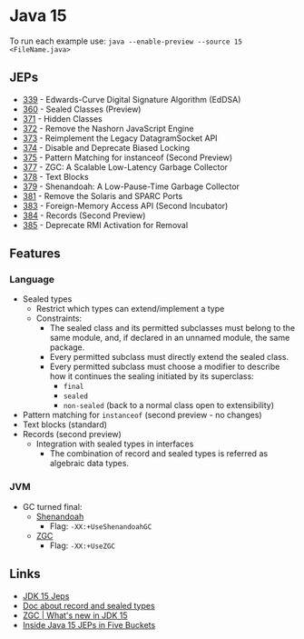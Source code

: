 # Java 15

To run each example use: `java --enable-preview --source 15 <FileName.java>`

## JEPs

* [339](https://openjdk.java.net/jeps/339) - Edwards-Curve Digital Signature Algorithm (EdDSA)
* [360](https://openjdk.java.net/jeps/360) - Sealed Classes (Preview)
* [371](https://openjdk.java.net/jeps/371) - Hidden Classes
* [372](https://openjdk.java.net/jeps/372) - Remove the Nashorn JavaScript Engine
* [373](https://openjdk.java.net/jeps/373) - Reimplement the Legacy DatagramSocket API
* [374](https://openjdk.java.net/jeps/374) - Disable and Deprecate Biased Locking
* [375](https://openjdk.java.net/jeps/375) - Pattern Matching for instanceof (Second Preview)
* [377](https://openjdk.java.net/jeps/377) - ZGC: A Scalable Low-Latency Garbage Collector
* [378](https://openjdk.java.net/jeps/378) - Text Blocks
* [379](https://openjdk.java.net/jeps/379) - Shenandoah: A Low-Pause-Time Garbage Collector
* [381](https://openjdk.java.net/jeps/381) - Remove the Solaris and SPARC Ports
* [383](https://openjdk.java.net/jeps/383) - Foreign-Memory Access API (Second Incubator)
* [384](https://openjdk.java.net/jeps/384) - Records (Second Preview)
* [385](https://openjdk.java.net/jeps/385) - Deprecate RMI Activation for Removal

## Features

### Language

* Sealed types
  * Restrict which types can extend/implement a type
  * Constraints:
    * The sealed class and its permitted subclasses must belong to the same module, and, if declared in an unnamed module, the same package.
    * Every permitted subclass must directly extend the sealed class.
    * Every permitted subclass must choose a modifier to describe how it continues the sealing initiated by its superclass:
      * `final`
      * `sealed`
      * `non-sealed` (back to a normal class open to extensibility)
* Pattern matching for `instanceof` (second preview - no changes)
* Text blocks (standard)
* Records (second preview)
  * Integration with sealed types in interfaces
    * The combination of record and sealed types is referred as algebraic data types.

### JVM

* GC turned final:
  * [Shenandoah](https://wiki.openjdk.java.net/display/shenandoah/Main)
    * Flag: `-XX:+UseShenandoahGC`
  * [ZGC](https://wiki.openjdk.java.net/display/zgc/Main)
    * Flag: `-XX:+UseZGC`

## Links

* [JDK 15 Jeps](https://openjdk.java.net/projects/jdk/15/)
* [Doc about record and sealed types](https://cr.openjdk.java.net/~briangoetz/amber/datum.html)
* [ZGC | What's new in JDK 15](https://malloc.se/blog/zgc-jdk15)
* [Inside Java 15 JEPs in Five Buckets](https://blogs.oracle.com/javamagazine/inside-java-15-fourteen-jeps-in-five-buckets)
